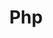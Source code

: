 ---
title: Php
slug: php
description: لغة برمجة نصية صممت أساسا من أجل تطوير وبرمجة تطبيقات الويب.
extends: _layouts.category
section: body
---